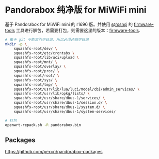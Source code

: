 
# Pandorabox 纯净版 for MiWiFi mini

基于 Pandorabox for MiWiFi mini 的 r1696 版。并使用 [@rssnsj](https://github.com/rssnsj) 的 [firmware-tools](https://github.com/rssnsj/firmware-tools) 工具进行解包，若需要打包，则需要这里的版本：[firmware-tools](https://github.com/pexcn/firmware-tools).

```bash
# 由于 git 不能索引空目录，所以必须还原空目录
mkdir -p \
	squashfs-root/dev/ \
	squashfs-root/etc/crontabs \
	squashfs-root/lib/uci/upload \
	squashfs-root/mnt/ \
	squashfs-root/overlay/ \
	squashfs-root/proc/ \
	squashfs-root/root/ \
	squashfs-root/sys/ \
	squashfs-root/tmp/ \
	squashfs-root/usr/lib/lua/luci/model/cbi/admin_services/ \
	squashfs-root/usr/lib/opkg/lists/ \
	squashfs-root/usr/share/dbus-1/services/ \
	squashfs-root/usr/share/dbus-1/session.d/ \
	squashfs-root/usr/share/dbus-1/system.d/ \
	squashfs-root/usr/share/dbus-1/system-services/

# 打包
openwrt-repack.sh -R pandorabox.bin
```

## Packages

https://github.com/pexcn/pandorabox-packages
